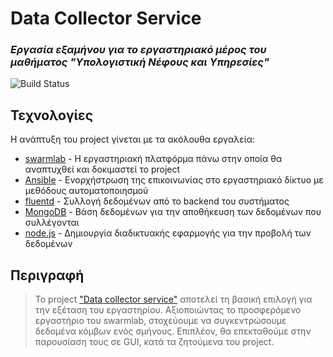 # Data Collector Service

### _Εργασία εξαμήνου για το εργαστηριακό μέρος του μαθήματος "Υπολογιστική Νέφους και Υπηρεσίες"_

![Build Status](https://ci.appveyor.com/api/projects/status/%7B%7Bstatus_id%7D%7D)
## Τεχνολογίες

Η ανάπτυξη του project γίνεται με τα ακόλουθα εργαλεία:

- [swarmlab](http://docs.swarmlab.io/) - Η εργαστηριακή πλατφόρμα πάνω στην οποία θα αναπτυχθεί και δοκιμαστεί το project
- [Ansible](https://www.ansible.com/) - Ενορχήστρωση της επικοινωνίας στο εργαστηριακό δίκτυο με μεθόδους αυτοματοποιησμού
- [fluentd](https://www.fluentd.org/) - Συλλογή δεδομένων από το backend του συστήματος
- [MongoDB](https://www.mongodb.com/) - Βάση δεδομένων για την αποθήκευση των δεδομένων που συλλέγονται
- [node.js](https://nodejs.org/en/) - Δημιουργία διαδικτυακής εφαρμογής για την προβολή των δεδομένων

## Περιγραφή
 > To project ["Data collector service"](http://docs.swarmlab.io/SwarmLab-HowTos/labs/cloud/ergasies.adoc.html) αποτελεί τη βασική επιλογή για την εξέταση του εργαστηρίου. Αξιοποιώντας
 > το προσφερόμενο εργαστήριο του swarmlab, στοχεύουμε να συγκεντρώσουμε δεδομένα κόμβων ενός σμήνους.
 > Επιπλέον, θα επεκταθούμε στην παρουσίαση τους σε GUI, κατά τα ζητούμενα του project.
